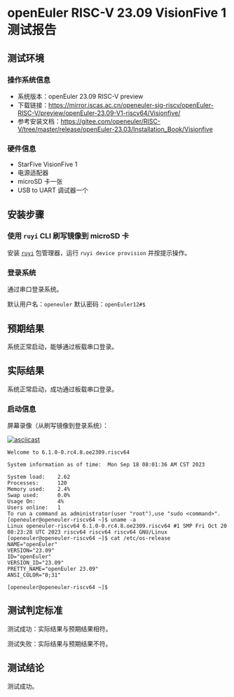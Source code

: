 # openEuler RISC-V 23.09 VisionFive 1 测试报告

## 测试环境

### 操作系统信息

- 系统版本：openEuler 23.09 RISC-V preview
- 下载链接：https://mirror.iscas.ac.cn/openeuler-sig-riscv/openEuler-RISC-V/preview/openEuler-23.09-V1-riscv64/Visionfive/
- 参考安装文档：https://gitee.com/openeuler/RISC-V/tree/master/release/openEuler-23.03/Installation_Book/Visionfive

### 硬件信息

- StarFive VisionFive 1
- 电源适配器
- microSD 卡一张
- USB to UART 调试器一个

## 安装步骤

### 使用 `ruyi` CLI 刷写镜像到 microSD 卡

安装 [`ruyi`](https://github.com/ruyisdk/ruyi) 包管理器，运行 `ruyi device provision` 并按提示操作。

### 登录系统

通过串口登录系统。

默认用户名：`openeuler`
默认密码：`openEuler12#$`

## 预期结果

系统正常启动，能够通过板载串口登录。

## 实际结果

系统正常启动，成功通过板载串口登录。

### 启动信息

屏幕录像（从刷写镜像到登录系统）：

[![asciicast](https://asciinema.org/a/lkduJVcErVoqb3ewZuzjl4TVi.svg)](https://asciinema.org/a/lkduJVcErVoqb3ewZuzjl4TVi)

```log
Welcome to 6.1.0-0.rc4.8.oe2309.riscv64

System information as of time:  Mon Sep 18 08:01:36 AM CST 2023

System load:    2.62
Processes:      120
Memory used:    2.4%
Swap used:      0.0%
Usage On:       4%
Users online:   1
To run a command as administrator(user "root"),use "sudo <command>".
[openeuler@openeuler-riscv64 ~]$ uname -a
Linux openeuler-riscv64 6.1.0-0.rc4.8.oe2309.riscv64 #1 SMP Fri Oct 20 08:23:28 UTC 2023 riscv64 riscv64 riscv64 GNU/Linux
[openeuler@openeuler-riscv64 ~]$ cat /etc/os-release 
NAME="openEuler"
VERSION="23.09"
ID="openEuler"
VERSION_ID="23.09"
PRETTY_NAME="openEuler 23.09"
ANSI_COLOR="0;31"

[openeuler@openeuler-riscv64 ~]$ 

```

## 测试判定标准

测试成功：实际结果与预期结果相符。

测试失败：实际结果与预期结果不符。

## 测试结论

测试成功。
